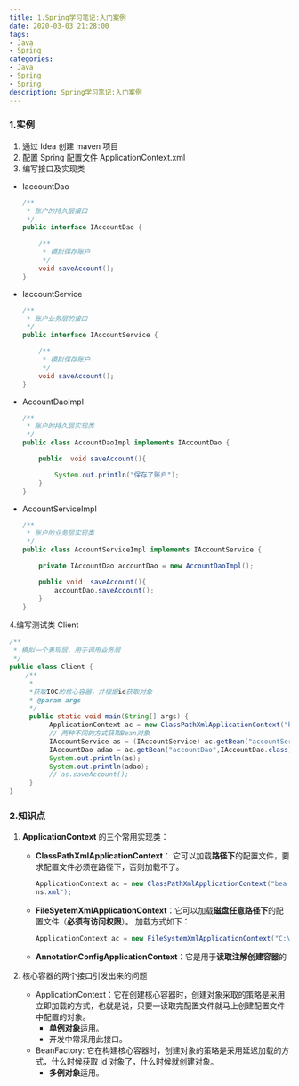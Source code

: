 ```yaml
---
title: 1.Spring学习笔记:入门案例
date: 2020-03-03 21:28:00
tags:
- Java
- Spring
categories:
- Java
- Spring
- Spring
description: Spring学习笔记:入门案例
---
```


### 1.实例

1. 通过 Idea 创建 maven 项目
2. 配置 Spring 配置文件 ApplicationContext.xml
3. 编写接口及实现类

- IaccountDao

  ```java
  /**
   * 账户的持久层接口
   */
  public interface IAccountDao {
  
      /**
       * 模拟保存账户
       */
      void saveAccount();
  }
  ```

- IaccountService

  ```java
  /**
   * 账户业务层的接口
   */
  public interface IAccountService {
  
      /**
       * 模拟保存账户
       */
      void saveAccount();
  }
  ```

- AccountDaoImpl

  ```java
  /**
   * 账户的持久层实现类
   */
  public class AccountDaoImpl implements IAccountDao {
  
      public  void saveAccount(){
  
          System.out.println("保存了账户");
      }
  }
  ```

- AccountServiceImpl

  ```java
  /**
   * 账户的业务层实现类
   */
  public class AccountServiceImpl implements IAccountService {
  
      private IAccountDao accountDao = new AccountDaoImpl();
  
      public void  saveAccount(){
          accountDao.saveAccount();
      }
  }
  ```

4.编写测试类 Client

```java
/**
 * 模拟一个表现层，用于调用业务层
 */
public class Client {
    /**
     *
     *获取IOC的核心容器，并根据id获取对象
     * @param args
     */
     public static void main(String[] args) {
          ApplicationContext ac = new ClassPathXmlApplicationContext("beans.xml");
          // 两种不同的方式获取Bean对象
          IAccountService as = (IAccountService) ac.getBean("accountService");
          IAccountDao adao = ac.getBean("accountDao",IAccountDao.class);
          System.out.println(as);
          System.out.println(adao);
          // as.saveAccount();
     }
}
```



### 2.知识点

1. **ApplicationContext** 的三个常用实现类：
   - **ClassPathXmlApplicationContext**： 它可以加载**路径下**的配置文件，要求配置文件必须在路径下，否则加载不了。

     ```java
     ApplicationContext ac = new ClassPathXmlApplicationContext("bea
     ns.xml");
     ```

   - **FileSyetemXmlApplicationContext**：它可以加载**磁盘任意路径下**的配置文件（**必须有访问权限**）。
     加载方式如下：

     ```java
     ApplicationContext ac = new FileSystemXmlApplicationContext("C:\\user\\greyson\\...")
     ```

   - **AnnotationConfigApplicationContext**：它是用于**读取注解创建容器**的

2. 核心容器的两个接口引发出来的问题
   - ApplicationContext：它在创建核心容器时，创建对象采取的策略是采用立即加载的方式，也就是说，只要一读取完配置文件就马上创建配置文件中配置的对象。
     - **单例对象**适用。
     - 开发中常采用此接口。
   - BeanFactory: 它在构建核心容器时，创建对象的策略是采用延迟加载的方式，什么时候获取 id 对象了，什么时候就创建对象。
     - **多例对象**适用。
